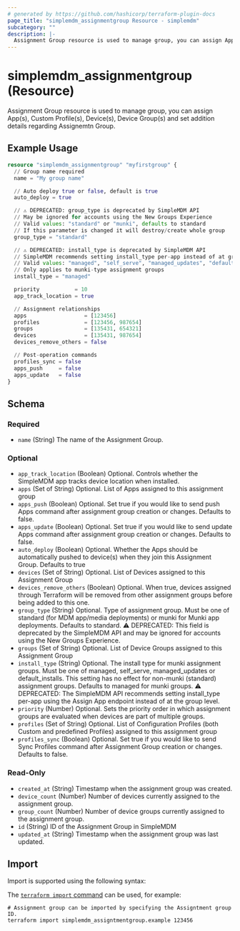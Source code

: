 ```yaml
---
# generated by https://github.com/hashicorp/terraform-plugin-docs
page_title: "simplemdm_assignmentgroup Resource - simplemdm"
subcategory: ""
description: |-
  Assignment Group resource is used to manage group, you can assign App(s), Custom Profile(s), Device(s), Device Group(s) and set addition details regarding Assignemtn Group.
---
```


# simplemdm_assignmentgroup (Resource)

Assignment Group resource is used to manage group, you can assign App(s), Custom Profile(s), Device(s), Device Group(s) and set addition details regarding Assignemtn Group.

## Example Usage

```terraform
resource "simplemdm_assignmentgroup" "myfirstgroup" {
  // Group name required
  name = "My group name"

  // Auto deploy true or false, default is true
  auto_deploy = true

  // ⚠️ DEPRECATED: group_type is deprecated by SimpleMDM API
  // May be ignored for accounts using the New Groups Experience
  // Valid values: "standard" or "munki", defaults to standard
  // If this parameter is changed it will destroy/create whole group
  group_type = "standard"

  // ⚠️ DEPRECATED: install_type is deprecated by SimpleMDM API
  // SimpleMDM recommends setting install_type per-app instead of at group level
  // Valid values: "managed", "self_serve", "managed_updates", "default_installs"
  // Only applies to munki-type assignment groups
  install_type = "managed"

  priority           = 10
  app_track_location = true

  // Assignment relationships
  apps                  = [123456]
  profiles              = [123456, 987654]
  groups                = [135431, 654321]
  devices               = [135431, 987654]
  devices_remove_others = false

  // Post-operation commands
  profiles_sync = false
  apps_push     = false
  apps_update   = false
}
```

<!-- schema generated by tfplugindocs -->
## Schema

### Required

- `name` (String) The name of the Assignment Group.

### Optional

- `app_track_location` (Boolean) Optional. Controls whether the SimpleMDM app tracks device location when installed.
- `apps` (Set of String) Optional. List of Apps assigned to this assignment group
- `apps_push` (Boolean) Optional. Set true if you would like to send push Apps command after assignment group creation or changes. Defaults to false.
- `apps_update` (Boolean) Optional. Set true if you would like to send update Apps command after assignment group creation or changes. Defaults to false.
- `auto_deploy` (Boolean) Optional. Whether the Apps should be automatically pushed to device(s) when they join this Assignment Group. Defaults to true
- `devices` (Set of String) Optional. List of Devices assigned to this Assignment Group
- `devices_remove_others` (Boolean) Optional. When true, devices assigned through Terraform will be removed from other assignment groups before being added to this one.
- `group_type` (String) Optional. Type of assignment group. Must be one of standard (for MDM app/media deployments) or munki for Munki app deployments. Defaults to standard. ⚠️ DEPRECATED: This field is deprecated by the SimpleMDM API and may be ignored for accounts using the New Groups Experience.
- `groups` (Set of String) Optional. List of Device Groups assigned to this Assignment Group
- `install_type` (String) Optional. The install type for munki assignment groups. Must be one of managed, self_serve, managed_updates or default_installs. This setting has no effect for non-munki (standard) assignment groups. Defaults to managed for munki groups. ⚠️ DEPRECATED: The SimpleMDM API recommends setting install_type per-app using the Assign App endpoint instead of at the group level.
- `priority` (Number) Optional. Sets the priority order in which assignment groups are evaluated when devices are part of multiple groups.
- `profiles` (Set of String) Optional. List of Configuration Profiles (both Custom and predefined Profiles) assigned to this assignment group
- `profiles_sync` (Boolean) Optional. Set true if you would like to send Sync Profiles command after Assignment Group creation or changes. Defaults to false.

### Read-Only

- `created_at` (String) Timestamp when the assignment group was created.
- `device_count` (Number) Number of devices currently assigned to the assignment group.
- `group_count` (Number) Number of device groups currently assigned to the assignment group.
- `id` (String) ID of the Assignment Group in SimpleMDM
- `updated_at` (String) Timestamp when the assignment group was last updated.

## Import

Import is supported using the following syntax:

The [`terraform import` command](https://developer.hashicorp.com/terraform/cli/commands/import) can be used, for example:

```shell
# Assignment group can be imported by specifying the Assigntment group ID.
terraform import simplemdm_assigntmentgroup.example 123456
```
